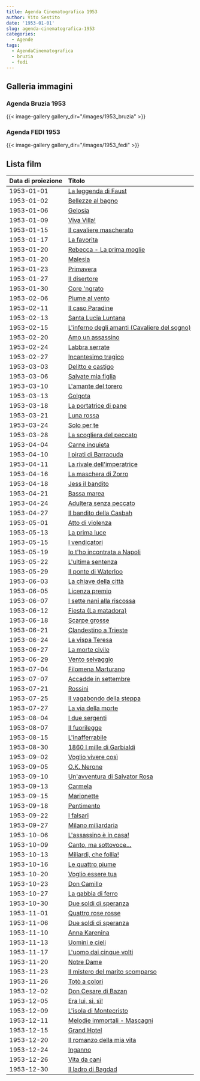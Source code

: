 ```yaml
---
title: Agenda Cinematografica 1953
author: Vito Sestito
date: '1953-01-01'
slug: agenda-cinematografica-1953
categories:
  - Agende
tags:
  - AgendaCinematografica
  - bruzia
  - fedi
---
```



## Galleria immagini

### Agenda Bruzia 1953
{{< image-gallery gallery_dir="/images/1953_bruzia" >}}

### Agenda FEDI 1953
{{< image-gallery gallery_dir="/images/1953_fedi" >}}

## Lista film

|Data di proiezione |Titolo                                       |
|:------------------|:--------------------------------------------|
|1953-01-01         |[La leggenda di Faust](https://www.imdb.com/title/tt0040533/)|
|1953-01-02         |[Bellezze al bagno](https://www.imdb.com/title/tt0036628/)|
|1953-01-06         |[Gelosia](https://www.imdb.com/title/tt0028505/)|
|1953-01-09         |[Viva Villa!](https://www.imdb.com/title/tt0025948/)|
|1953-01-15         |[Il cavaliere mascherato](https://www.imdb.com/title/tt0037698/)|
|1953-01-17         |[La favorita](https://www.imdb.com/title/tt0044607/)|
|1953-01-20         |[Rebecca - La prima moglie](https://www.imdb.com/title/tt0032976/)|
|1953-01-20         |[Malesia](https://www.imdb.com/title/tt0041622/)|
|1953-01-23         |[Primavera](https://www.imdb.com/title/tt0039954/)|
|1953-01-27         |[Il disertore](https://www.imdb.com/title/tt0034998/)|
|1953-01-30         |[Core 'ngrato](https://www.imdb.com/title/tt0043440/)|
|1953-02-06         |[Piume al vento](https://www.imdb.com/title/tt0430467/)|
|1953-02-11         |[Il caso Paradine](https://www.imdb.com/title/tt0039694/)|
|1953-02-13         |[Santa Lucia Luntana](https://www.imdb.com/title/tt0043993/)|
|1953-02-15         |[L'inferno degli amanti (Cavaliere del sogno)](https://www.imdb.com/title/tt0038403/)|
|1953-02-20         |[Amo un assassino](https://www.imdb.com/title/tt0043279/)|
|1953-02-24         |[Labbra serrate](https://www.imdb.com/title/tt0034956/)|
|1953-02-27         |[Incantesimo tragico](https://www.imdb.com/title/tt0043674/)|
|1953-03-03         |[Delitto e castigo](https://www.imdb.com/title/tt0042351/)|
|1953-03-06         |[Salvate mia figlia](https://www.imdb.com/title/tt0201055/)|
|1953-03-10         |[L'amante del torero](https://www.imdb.com/title/tt0043363/)|
|1953-03-13         |[Golgota](https://www.imdb.com/title/tt0025191/)|
|1953-03-18         |[La portatrice di pane](https://www.imdb.com/title/tt0041762/)|
|1953-03-21         |[Luna rossa](https://www.imdb.com/title/tt0043764/)|
|1953-03-24         |[Solo per te](https://www.imdb.com/title/tt21977724/)|
|1953-03-28         |[La scogliera del peccato](https://www.imdb.com/title/tt0042933/)|
|1953-04-04         |[Carne inquieta](https://www.imdb.com/title/tt0044484/)|
|1953-04-10         |[I pirati di Barracuda](https://www.imdb.com/title/tt0044010/)|
|1953-04-11         |[La rivale dell'imperatrice](https://www.imdb.com/title/tt0041814/)|
|1953-04-16         |[La maschera di Zorro](https://www.imdb.com/title/tt0029818/)|
|1953-04-18         |[Jess il bandito](https://www.imdb.com/title/tt0031507/)|
|1953-04-21         |[Bassa marea](https://www.imdb.com/title/tt0042579/)|
|1953-04-24         |[Adultera senza peccato](https://www.imdb.com/title/tt0044817/)|
|1953-04-27         |[Il bandito della Casbah](https://www.imdb.com/title/tt0029453/)|
|1953-05-01         |[Atto di violenza](https://www.imdb.com/title/tt0041088/)|
|1953-05-13         |[La prima luce](https://www.imdb.com/title/tt0142782/)|
|1953-05-15         |[I vendicatori](https://www.imdb.com/title/tt0033490/)|
|1953-05-19         |[Io t'ho incontrata a Napoli](https://www.imdb.com/title/tt0038645/)|
|1953-05-22         |[L'ultima sentenza](https://www.imdb.com/title/tt0044161/)|
|1953-05-29         |[Il ponte di Waterloo](https://www.imdb.com/title/tt0033238/)|
|1953-06-03         |[La chiave della città](https://www.imdb.com/title/tt0042634/)|
|1953-06-05         |[Licenza premio](https://www.imdb.com/title/tt0043741/)|
|1953-06-07         |[I sette nani alla riscossa](https://www.imdb.com/title/tt0044023/)|
|1953-06-12         |[Fiesta (La matadora)](https://www.imdb.com/title/tt0039377/)|
|1953-06-18         |[Scarpe grosse](https://www.imdb.com/title/tt0033026/)|
|1953-06-21         |[Clandestino a Trieste](https://www.imdb.com/title/tt0043416/)|
|1953-06-24         |[La vispa Teresa](https://www.imdb.com/title/tt0163897/)|
|1953-06-27         |[La morte civile](https://www.imdb.com/title/tt0035084/)|
|1953-06-29         |[Vento selvaggio](https://www.imdb.com/title/tt0035244/)|
|1953-07-04         |[Filomena Marturano](https://www.imdb.com/title/tt0042461/)|
|1953-07-07         |[Accadde in settembre](https://www.imdb.com/title/tt0042947/)|
|1953-07-21         |[Rossini](https://www.imdb.com/title/tt0034131/)|
|1953-07-25         |[Il vagabondo della steppa](https://www.imdb.com/title/tt0152086/)|
|1953-07-27         |[La via della morte](https://www.imdb.com/title/tt0042960/)|
|1953-08-04         |[I due sergenti](https://www.imdb.com/title/tt0043488/)|
|1953-08-07         |[Il fuorilegge](https://www.imdb.com/title/tt0035432/)|
|1953-08-15         |[L'inafferrabile](https://www.imdb.com/title/tt0041362/)|
|1953-08-30         |[1860 I mille di Garbialdi](https://www.imdb.com/title/tt0023729/)|
|1953-09-02         |[Voglio vivere così](https://www.imdb.com/title/tt0034366/)|
|1953-09-05         |[O.K. Nerone](https://www.imdb.com/title/tt0043870/)|
|1953-09-10         |[Un'avventura di Salvator Rosa](NA)          |
|1953-09-13         |[Carmela](https://www.imdb.com/title/tt0034580/)|
|1953-09-15         |[Marionette](https://www.imdb.com/title/tt0030420/)|
|1953-09-18         |[Pentimento](https://www.imdb.com/title/tt0045022/)|
|1953-09-22         |[I falsari](https://www.imdb.com/title/tt0042446/)|
|1953-09-27         |[Milano miliardaria](https://www.imdb.com/title/tt0043805/)|
|1953-10-06         |[L'assassino è in casa!](https://www.imdb.com/title/tt0033062/)|
|1953-10-09         |[Canto, ma sottovoce…](https://www.imdb.com/title/tt0037574/)|
|1953-10-13         |[Miliardi, che follia!](https://www.imdb.com/title/tt0035066/)|
|1953-10-16         |[Le quattro piume](https://www.imdb.com/title/tt0031334/)|
|1953-10-20         |[Voglio essere tua](https://www.imdb.com/title/tt0043828/)|
|1953-10-23         |[Don Camillo](https://www.imdb.com/title/tt0043918/)|
|1953-10-27         |[La gabbia di ferro](https://www.imdb.com/title/tt0042826/)|
|1953-10-30         |[Due soldi di speranza](https://www.imdb.com/title/tt0044572/)|
|1953-11-01         |[Quattro rose rosse](https://www.imdb.com/title/tt0043945/)|
|1953-11-06         |[Due soldi di speranza](https://www.imdb.com/title/tt0044572/)|
|1953-11-10         |[Anna Karenina](https://www.imdb.com/title/tt0026071/)|
|1953-11-13         |[Uomini e cieli](https://www.imdb.com/title/tt0036482/)|
|1953-11-17         |[L'uomo dai cinque volti](https://www.imdb.com/title/tt0038272/)|
|1953-11-20         |[Notre Dame](https://www.imdb.com/title/tt0031455/)|
|1953-11-23         |[Il mistero del marito scomparso](https://www.imdb.com/title/tt0043142/)|
|1953-11-26         |[Totò a colori](https://www.imdb.com/title/tt0045247/)|
|1953-12-02         |[Don Cesare di Bazan](https://www.imdb.com/title/tt0034660/)|
|1953-12-05         |[Era lui, sì, sì!](https://www.imdb.com/title/tt0043506/)|
|1953-12-09         |[L'isola di Montecristo](NA)                 |
|1953-12-11         |[Melodie immortali - Mascagni](https://www.imdb.com/title/tt0046063/)|
|1953-12-15         |[Grand Hotel](https://www.imdb.com/title/tt0022958/)|
|1953-12-20         |[Il romanzo della mia vita](NA)              |
|1953-12-24         |[Inganno](https://www.imdb.com/title/tt0038462/)|
|1953-12-26         |[Vita da cani](https://www.imdb.com/title/tt0043108/)|
|1953-12-30         |[Il ladro di Bagdad](https://www.imdb.com/title/tt0033152/)|
